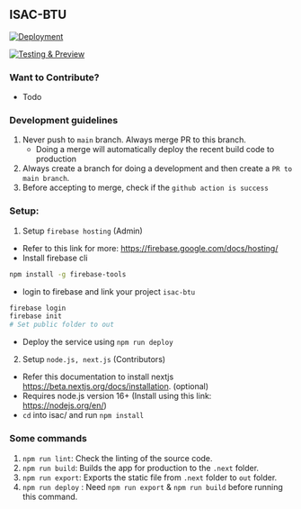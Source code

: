 ## ISAC-BTU
[![Deployment](https://github.com/VinayIN/isac/actions/workflows/merge.yml/badge.svg)](https://github.com/VinayIN/isac/actions/workflows/merge.yml)

[![Testing & Preview](https://github.com/VinayIN/isac/actions/workflows/pull-request.yml/badge.svg)](https://github.com/VinayIN/isac/actions/workflows/pull-request.yml)

### Want to Contribute?
- Todo
### Development guidelines
1. Never push to `main` branch. Always merge PR to this branch.
    - Doing a merge will automatically deploy the recent build code to production
2. Always create a branch for doing a development and then create a `PR to main branch`.
3. Before accepting to merge, check if the `github action is success`

### Setup:
1. Setup `firebase hosting` (Admin)

- Refer to this link for more: https://firebase.google.com/docs/hosting/
- Install firebase cli
```bash
npm install -g firebase-tools
```
- login to firebase and link your project `isac-btu`
```bash
firebase login
firebase init
# Set public folder to out
```
- Deploy the service using `npm run deploy`

2. Setup `node.js, next.js` (Contributors) 

- Refer this documentation to install nextjs https://beta.nextjs.org/docs/installation. (optional)
- Requires node.js version 16+ (Install using this link: https://nodejs.org/en/)
- `cd` into isac/ and run `npm install`

### Some commands
1. `npm run lint`: Check the linting of the source code.
2. `npm run build`: Builds the app for production to the `.next` folder.
3. `npm run export`: Exports the static file from `.next` folder to `out` folder.
4. `npm run deploy` : Need `npm run export` & `npm run build` before running this command.